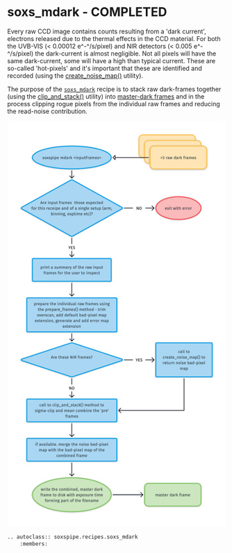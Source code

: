 # soxs_mdark - COMPLETED

Every raw CCD image contains counts resulting from a 'dark current', electrons released due to the thermal effects in the CCD material. For both the UVB-VIS (< 0.00012 e^-^/s/pixel) and NIR detectors (< 0.005 e^-^/s/pixel) the dark-current is almost negligible. Not all pixels will have the same dark-current, some will have a high than typical current. These are so-called 'hot-pixels' and it's important that these are identified and recorded (using the [create_noise_map()](../utils/create_noise_map.md) utility).

The purpose of the [`soxs_mdark`](../_api/soxspipe.recipes.soxs_mdark.html) recipe is to stack raw dark-frames together (using the [clip_and_stack()](../utils/clip_and_stack.md) utility) into [master-dark frames](../files/master_dark.md) and in the process clipping rogue pixels from the individual raw frames and reducing the read-noise contribution.

![](soxs_mdark.png)

```eval_rst
.. autoclass:: soxspipe.recipes.soxs_mdark
    :members:
```
